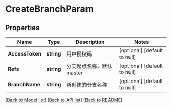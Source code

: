 # CreateBranchParam

## Properties
Name | Type | Description | Notes
------------ | ------------- | ------------- | -------------
**AccessToken** | **string** | 用户授权码 | [optional] [default to null]
**Refs** | **string** | 分支起点名称，默认master | [optional] [default to null]
**BranchName** | **string** | 新创建的分支名称 | [optional] [default to null]

[[Back to Model list]](../README.md#documentation-for-models) [[Back to API list]](../README.md#documentation-for-api-endpoints) [[Back to README]](../README.md)


